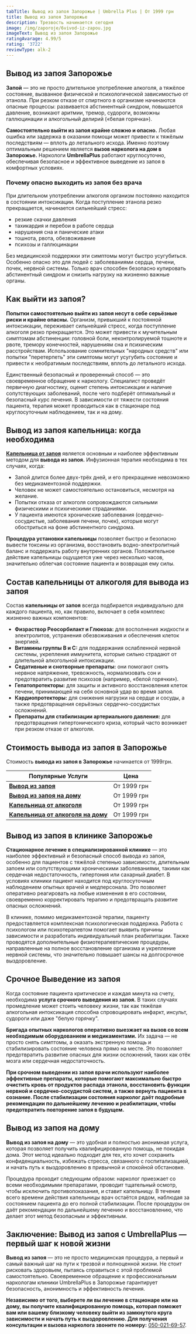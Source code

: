 ```yaml
---
tabTitle: Вывод из запоя Запорожье | Umbrella Plus | От 1999 грн
title: Вывод из запоя Запорожье
description: Трезвость начинается сегодня
image: /img/zaporoje/6vivod-iz-zapou.jpg
imageText: Вывод из запоя Запорожье
ratingAvarage: 4.99/5
rating: '3722'
reviewType: alk-2
---
```


## Вывод из запоя Запорожье

**Запой** — это не просто длительное употребление алкоголя, а тяжёлое состояние, вызванное физической и психологической зависимостью от этанола. При резком отказе от спиртного в организме начинаются опасные процессы: развивается абстинентный синдром, повышается давление, возникают аритмии, тремор, судороги, возможны галлюцинации и алкогольный делирий («белая горячка»).

**Самостоятельно выйти из запоя крайне сложно и опасно.** Любая ошибка или задержка в оказании помощи может привести к тяжёлым последствиям — вплоть до летального исхода. Именно поэтому оптимальным решением является **вызов нарколога на дом в Запорожье.** Наркологи **UmbrellaPlus** работают круглосуточно, обеспечивая безопасное и эффективное выведение из запоя в комфортных условиях.

### Почему опасно выходить из запоя без врача

При длительном употреблении алкоголя организм постоянно находится в состоянии интоксикации. Когда поступление этанола резко прекращается, начинается сильнейший стресс:

* резкие скачки давления
* тахикардия и перебои в работе сердца
* нарушения сна и панические атаки
* тошнота, рвота, обезвоживание
* психозы и галлюцинации

Без медицинской поддержки эти симптомы могут быстро усугубиться. Особенно опасно это для людей с заболеваниями сердца, печени, почек, нервной системы. Только врач способен безопасно купировать абстинентный синдром и снизить нагрузку на жизненно важные органы.

## Как выйти из запоя?

**Попытки самостоятельно выйти из запоя несут в себе серьёзные риски и крайне опасны.** Организм, привыкший к постоянной интоксикации, переживает сильнейший стресс, когда поступление алкоголя резко прекращается. Это может привести к мучительным симптомам абстиненции: головной боли, неконтролируемой тошноте и рвоте, тремору конечностей, нарушениям сна и психическим расстройствам. Использование сомнительных "народных средств" или попытки "перетерпеть" эти симптомы могут усугубить состояние и привести к необратимым последствиям, вплоть до летального исхода.

Единственный безопасный и проверенный способ — это своевременное обращение к наркологу. Специалист проведёт первичную диагностику, оценит степень интоксикации и наличие сопутствующих заболеваний, после чего подберёт оптимальный и безопасный курс лечения. В зависимости от тяжести состояния пациента, терапия может проводиться как в стационаре под круглосуточным наблюдением, так и на дому.

## Вывод из запоя капельница: когда необходима

**[Капельница от запоя](https://umbrella-plus.com.ua/zaporozie/kapelnica_ot_alkogola_zaporozhye/)** является основным и наиболее эффективным методом для **вывода из запоя.** Инфузионная терапия необходима в тех случаях, когда:

* Запой длится более двух-трёх дней, и его прекращение невозможно без медикаментозной поддержки.
* Человек не может самостоятельно остановиться, несмотря на желание.
* Попытки отказа от алкоголя сопровождаются сильными физическими и психическими страданиями.
* У пациента имеются хронические заболевания (сердечно-сосудистые, заболевания печени, почек), которые могут обостриться на фоне абстинентного синдрома.

**Процедура установки капельницы** позволяет быстро и безопасно вывести токсины из организма, восстановить водно-электролитный баланс и поддержать работу внутренних органов. Положительное действие капельницы ощущается уже через несколько часов, значительно облегчая состояние пациента и возвращая ему силы.

## Состав капельницы от алкоголя для вывода из запоя

Состав **капельницы от запоя** всегда подбирается индивидуально для каждого пациента, но, как правило, включает в себя комплекс жизненно важных компонентов:

* **Физраствор Реосорбилакт и Глюкоза:** для восполнения жидкости и электролитов, устранения обезвоживания и обеспечения клеток энергией.
* **Витамины группы B и C:** для поддержания ослабленной нервной системы, укрепления иммунитета, которые сильно страдают от длительной алкогольной интоксикации.
* **Седативные и снотворные препараты:** они помогают снять нервное напряжение, тревожность, нормализовать сон и предотвратить развитие психозов (например, «белой горячки»).
* **Гепатопротекторы:** для защиты и активного восстановления клеток печени, принимающей на себя основной удар во время запоя.
* **Кардиопротекторы:** для снижения нагрузки на сердце и сосуды, а также предотвращения серьёзных сердечно-сосудистых осложнений.
* **Препараты для стабилизации артериального давления:** для предотвращения гипертонического криза, который часто возникает при резком отказе от алкоголя.

## Стоимость вывода из запоя в Запорожье

Стоимость **вывода из запоя в Запорожье** начинается от 1999грн.

| Популярные Услуги                                                              | Цена        |
| ------------------------------------------------------------------------------ | ----------- |
| **[Вывод из запоя](vivod-iz-zapoia-zaparoje)**                                 | От 1999 грн |
| **[Вывод из запоя на дому](Vivod-iz-zapoia-na-domy-zaporozhye)**               | От 1999 грн |
| **[Капельница от алкоголя](Kapelnica_ot_alkogola_zaporozhye)**                 | От 1999 грн |
| **[Капельница от алкоголя на дому](Kapelnica_ot_alkogola_na_domy_zaporozhye)** | От 1999 грн |

## Вывод из запоя в клинике Запорожье

**Стационарное лечение в специализированной клинике** — это наиболее эффективный и безопасный способ вывода из запоя, особенно для пациентов с тяжёлой степенью зависимости, длительным запоем или сопутствующими хроническими заболеваниями, такими как сердечная недостаточность, гипертония или сахарный диабет. В условиях клиники пациент находится под круглосуточным наблюдением опытных врачей и медперсонала. Это позволяет оперативно реагировать на любые изменения в его состоянии, своевременно корректировать терапию и предотвращать развитие опасных осложнений.

В клинике, помимо медикаментозной терапии, пациенту предоставляется комплексная психологическая поддержка. Работа с психологом или психотерапевтом помогает выявить причины зависимости и разработать индивидуальный план реабилитации. Также проводятся дополнительные физиотерапевтические процедуры, направленные на полное восстановление организма и укрепление нервной системы, что значительно повышает шансы на долгосрочное выздоровление.

## Срочное Выведение из запоя

Когда состояние пациента критическое и каждая минута на счету, необходима **услуга срочного выведения из запоя.** В таких случаях промедление может стоить человеку жизни, так как тяжёлая алкогольная интоксикация способна спровоцировать инфаркт, инсульт, судороги или даже "белую горячку".

**Бригада опытных наркологов оперативно выезжает на вызов со всем необходимым оборудованием и медикаментами.** Их задача — не просто снять симптомы, а оказать экстренную помощь и стабилизировать состояние человека прямо на месте. Это позволяет предотвратить развитие опасных для жизни осложнений, таких как отёк мозга или сердечная недостаточность.

**При срочном выведении из запоя врачи используют наиболее эффективные препараты, которые помогают максимально быстро очистить кровь от продуктов распада этанола, восстановить функции нервной и сердечно-сосудистой систем, а также вернуть пациента в сознание. После стабилизации состояния нарколог даёт подробные рекомендации по дальнейшему лечению и реабилитации, чтобы предотвратить повторение запоя в будущем.**

## Вывод из запоя на дому

**Вывод из запоя на дому** — это удобная и полностью анонимная услуга, которая позволяет получить квалифицированную помощь, не покидая дома. Этот метод идеально подходит для тех, кто хочет сохранить конфиденциальность, избежать стресса, связанного с госпитализацией, и начать путь к выздоровлению в привычной и спокойной обстановке.

Процедура проходит следующим образом: нарколог приезжает со всеми необходимыми препаратами, проводит тщательный осмотр, чтобы исключить противопоказания, и ставит капельницу. В течение всего времени действия капельницы врач остаётся рядом, наблюдая за состоянием пациента до его полной стабилизации. После процедуры он даёт рекомендации по дальнейшему лечению и восстановлению, что делает этот метод безопасным и эффективным.

## Заключение: Вывод из запоя с UmbrellaPlus — первый шаг к новой жизни

**Вывод из запоя** — это не просто медицинская процедура, а первый и самый важный шаг на пути к трезвой и полноценной жизни. Не стоит рисковать здоровьем, пытаясь справиться с этой проблемой самостоятельно. Своевременное обращение к профессиональным наркологам клиники UmbrellaPlus в Запорожье гарантирует безопасность, анонимность и эффективность лечения.

**Независимо от того, выберете ли вы лечение в стационаре или на дому, вы получите квалифицированную помощь, которая поможет вам или вашему близкому человеку выйти из замкнутого круга зависимости и начать путь к выздоровлению. Для получения консультации и вызова нарколога звоните по номеру:** [050-021-69-57](tel:0500216957).
